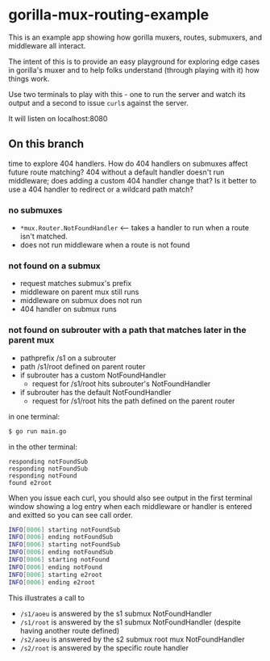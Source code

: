# gorilla-mux-routing-example
This is an example app showing how gorilla muxers, routes, submuxers, and middleware all interact.

The intent of this is to provide an easy playground for exploring edge cases in gorilla's muxer and to help folks understand (through playing with it) how things work.

Use two terminals to play with this - one to run the server and watch its output and a second to issue `curl`s against the server.

It will listen on localhost:8080

## On this branch

time to explore 404 handlers. How do 404 handlers on submuxes affect future route matching? 404 without a default handler doesn't run middleware; does adding a custom 404 handler change that? Is it better to use a 404 handler to redirect or a wildcard path match?

### no submuxes
* `*mux.Router.NotFoundHandler` <-- takes a handler to run when a route isn't matched.
* does not run middleware when a route is not found

### not found on a submux
* request matches submux's prefix
* middleware on parent mux still runs
* middleware on submux does not run
* 404 handler on submux runs

### not found on subrouter with a path that matches later in the parent mux
* pathprefix /s1 on a subrouter
* path /s1/root defined on parent router
* if subrouter has a custom NotFoundHandler
  * request for /s1/root hits subrouter's NotFoundHandler
* if subrouter has the default NotFoundHandler
  * request for /s1/root hits the path defined on the parent router

in one terminal:
```bash
$ go run main.go
```

in the other terminal:
```bash➜  for i in /s1/aoeu /s1/root /s2/aoeu /s2/root ; do curl "localhost:8080$i" ; done
responding notFoundSub
responding notFoundSub
responding notFound
found e2root
```

When you issue each curl, you should also see output in the first terminal
window showing a log entry when each middleware or handler is entered and
exitted so you can see call order.

```bash
INFO[0006] starting notFoundSub
INFO[0006] ending notFoundSub
INFO[0006] starting notFoundSub
INFO[0006] ending notFoundSub
INFO[0006] starting notFound
INFO[0006] ending notFound
INFO[0006] starting e2root
INFO[0006] ending e2root
```

This illustrates a call to
* `/s1/aoeu` is answered by the s1 submux NotFoundHandler
* `/s1/root` is answered by the s1 submux NotFoundHandler (despite having another route defined)
* `/s2/aoeu` is answered by the s2 submux root mux NotFoundHandler
* `/s2/root` is answered by the specific route handler
